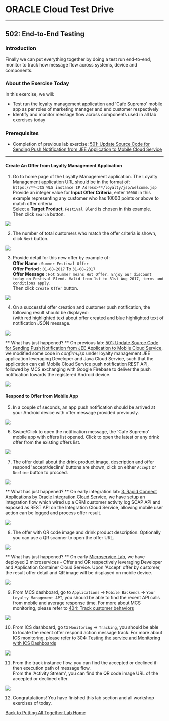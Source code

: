 # ORACLE Cloud Test Drive #
-----
## 502: End-to-End Testing ##

### Introduction ###
Finally we can put everything together by doing a test run end-to-end, monitor to track how message flow across systems, device and components.

### About the Exercise Today ###
In this exercise, we will:
- Test run the loyalty management application and 'Cafe Supremo' mobile app as per roles of marketing manager and end customer respectively
- Identify and monitor message flow across components used in all lab exercises today

### Prerequisites ###
+ Completion of previous lab exercise: [501: Update Source Code for Sending Push Notification from JEE Application to Mobile Cloud Service](501-PuttingAllTogetherLab.md)

----

#### Create An Offer from Loyalty Management Application ####

1. Go to home page of the Loyalty Management application. The Loyalty Management application URL should be in the format of:  
`https://**<JCS WLS instance IP Adress>**/loyalty/jsp/welcome.jsp`  
Provide an integer value for **Input Offer Criteria**, enter `10000` in this example representing any customer who has 10000 points or above to match offer criteria.  
Select a **Target Product**, `Festival Blend` is chosen in this example.  
Then click `Search` button.

![](images/502/01.offer.search.png)

2. The number of total customers who match the offer criteria is shown, click `Next` button.

![](images/502/02.offer.target.png)

3. Provide detail for this new offer by example of:  
**Offer Name** : `Summer Festival Offer`  
**Offer Period** : `01-08-2017` To `31-08-2017`  
**Offer Message** : `Hot Summer means Hot Offer. Enjoy our discount today on Festival Blend. Valid from 1st to 31st Aug 2017, terms and conditions apply.`  
Then click `Create Offer` button.

![](images/502/03.offer.create.png)

4. On a successful offer creation and customer push notification, the following result should be displayed:  
(with red highlighted text about offer created and blue highlighted text of notification JSON message.

![](images/502/04.offer.sent.png)

** What has just happened? **
On previous lab: [501: Update Source Code for Sending Push Notification from JEE Application to Mobile Cloud Service](501-PuttingAllTogetherLab.md), we modified some code in *confirm.jsp* under loyalty management JEE application leveraging Developer and Java Cloud Service, such that the application can call Mobile Cloud Service push notification REST API, followed by MCS exchanging with Google Firebase to deliver the push notification towards the registered Android device.

![](images/502/jcs2mcs.png)

#### Respond to Offer from Mobile App ####

5. In a couple of seconds, an app push notification should be arrived at your Android device with offer message provided previously.

![](images/502/05.offer.receive.png)

6. Swipe/Click to open the notification message, the 'Cafe Supremo' mobile app with offers list opened. Click to open the latest or any drink offer from the existing offers list.

![](images/502/06.offer.open.png)

7. The offer detail about the drink product image, description and offer respond 'accept/decline' buttons are shown, click on either `Accept` or `Decline` button to procced. 

![](images/502/07.offer.accept.png)

** What has just happened? **
On early integration lab: [3. Rapid Connect Applications by Oracle Integration Cloud Service](../Integrations/README.md), we have setup an integration flow which wired up a CRM customer activity log SOAP API and exposed as REST API on the Integration Cloud Service, allowing mobile user action can be logged and process offer result.

![](images/502/mcs2ics.png)

8. The offer with QR code image and drink product description. Optionally you can use a QR scanner to open the offer URL.

![](images/502/08.offer.qr.png)

** What has just happened? **
On early [Microservice Lab](../Microservices/README.md), we have deployed 2 microservices - Offer and QR respectively leveraging Developer and Application Container Cloud Service. Upon 'Accept' offer by customer, the result offer detail and QR image will be displayed on mobile device.

![](images/502/mcs2acc.png)

9. From MCS dashboard, go to `Applications` -> `Mobile Backends` -> `Your Loyalty Management API`, you should be able to find the recent API calls from mobile and average response time. For more about MCS monitoring, please refer to [404: Track customer behaviors](../Mobile%20Service%20and%20App/404-MobileLab.md)

![](images/502/09.offer.mcs.png)

10. From ICS dashboard, go to `Monitoring` -> `Tracking`, you should be able to locate the recent offer respond action message track. For more about ICS monitoring, please refer to [304: Testing the service and Monitoring with ICS Dashboards](../Integrations/304-IntegrationsLab.md)

![](images/502/10.offer.ics.png)

11. From the track instance flow, you can find the accepted or declined if-then execution path of message flow.  
From the 'Activity Stream', you can find the QR code image URL of the accepted or declined offer.

![](images/502/11.offer.flow.png)

12. Congratulations! You have finished this lab section and all workshop exercises of today.

[Back to Putting All Together Lab Home](README.md)

